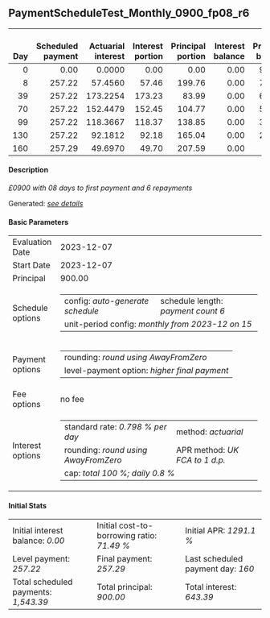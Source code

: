 <h2>PaymentScheduleTest_Monthly_0900_fp08_r6</h2>
<table>
    <thead style="vertical-align: bottom;">
        <th style="text-align: right;">Day</th>
        <th style="text-align: right;">Scheduled payment</th>
        <th style="text-align: right;">Actuarial interest</th>
        <th style="text-align: right;">Interest portion</th>
        <th style="text-align: right;">Principal portion</th>
        <th style="text-align: right;">Interest balance</th>
        <th style="text-align: right;">Principal balance</th>
        <th style="text-align: right;">Total actuarial interest</th>
        <th style="text-align: right;">Total interest</th>
        <th style="text-align: right;">Total principal</th>
    </thead>
    <tr style="text-align: right;">
        <td class="ci00">0</td>
        <td class="ci01" style="white-space: nowrap;">0.00</td>
        <td class="ci02">0.0000</td>
        <td class="ci03">0.00</td>
        <td class="ci04">0.00</td>
        <td class="ci05">0.00</td>
        <td class="ci06">900.00</td>
        <td class="ci07">0.0000</td>
        <td class="ci08">0.00</td>
        <td class="ci09">0.00</td>
    </tr>
    <tr style="text-align: right;">
        <td class="ci00">8</td>
        <td class="ci01" style="white-space: nowrap;">257.22</td>
        <td class="ci02">57.4560</td>
        <td class="ci03">57.46</td>
        <td class="ci04">199.76</td>
        <td class="ci05">0.00</td>
        <td class="ci06">700.24</td>
        <td class="ci07">57.4560</td>
        <td class="ci08">57.46</td>
        <td class="ci09">199.76</td>
    </tr>
    <tr style="text-align: right;">
        <td class="ci00">39</td>
        <td class="ci01" style="white-space: nowrap;">257.22</td>
        <td class="ci02">173.2254</td>
        <td class="ci03">173.23</td>
        <td class="ci04">83.99</td>
        <td class="ci05">0.00</td>
        <td class="ci06">616.25</td>
        <td class="ci07">230.6814</td>
        <td class="ci08">230.69</td>
        <td class="ci09">283.75</td>
    </tr>
    <tr style="text-align: right;">
        <td class="ci00">70</td>
        <td class="ci01" style="white-space: nowrap;">257.22</td>
        <td class="ci02">152.4479</td>
        <td class="ci03">152.45</td>
        <td class="ci04">104.77</td>
        <td class="ci05">0.00</td>
        <td class="ci06">511.48</td>
        <td class="ci07">383.1293</td>
        <td class="ci08">383.14</td>
        <td class="ci09">388.52</td>
    </tr>
    <tr style="text-align: right;">
        <td class="ci00">99</td>
        <td class="ci01" style="white-space: nowrap;">257.22</td>
        <td class="ci02">118.3667</td>
        <td class="ci03">118.37</td>
        <td class="ci04">138.85</td>
        <td class="ci05">0.00</td>
        <td class="ci06">372.63</td>
        <td class="ci07">501.4960</td>
        <td class="ci08">501.51</td>
        <td class="ci09">527.37</td>
    </tr>
    <tr style="text-align: right;">
        <td class="ci00">130</td>
        <td class="ci01" style="white-space: nowrap;">257.22</td>
        <td class="ci02">92.1812</td>
        <td class="ci03">92.18</td>
        <td class="ci04">165.04</td>
        <td class="ci05">0.00</td>
        <td class="ci06">207.59</td>
        <td class="ci07">593.6772</td>
        <td class="ci08">593.69</td>
        <td class="ci09">692.41</td>
    </tr>
    <tr style="text-align: right;">
        <td class="ci00">160</td>
        <td class="ci01" style="white-space: nowrap;">257.29</td>
        <td class="ci02">49.6970</td>
        <td class="ci03">49.70</td>
        <td class="ci04">207.59</td>
        <td class="ci05">0.00</td>
        <td class="ci06">0.00</td>
        <td class="ci07">643.3743</td>
        <td class="ci08">643.39</td>
        <td class="ci09">900.00</td>
    </tr>
</table>
<h4>Description</h4>
<p><i>£0900 with 08 days to first payment and 6 repayments</i></p>
<p>Generated: <i><a href="../GeneratedDate.md">see details</a></i></p>
<h4>Basic Parameters</h4>
<table>
    <tr>
        <td>Evaluation Date</td>
        <td>2023-12-07</td>
    </tr>
    <tr>
        <td>Start Date</td>
        <td>2023-12-07</td>
    </tr>
    <tr>
        <td>Principal</td>
        <td>900.00</td>
    </tr>
    <tr>
        <td>Schedule options</td>
        <td>
            <table>
                <tr>
                    <td>config: <i>auto-generate schedule</i></td>
                    <td>schedule length: <i><i>payment count</i> 6</i></td>
                </tr>
                <tr>
                    <td colspan="2" style="white-space: nowrap;">unit-period config: <i>monthly from 2023-12 on 15</i></td>
                </tr>
            </table>
        </td>
    </tr>
    <tr>
        <td>Payment options</td>
        <td>
            <table>
                <tr>
                    <td>rounding: <i>round using AwayFromZero</i></td>
                </tr>
                <tr>
                    <td>level-payment option: <i>higher&nbsp;final&nbsp;payment</i></td>
                </tr>
            </table>
        </td>
    </tr>
    <tr>
        <td>Fee options</td>
        <td>no fee
        </td>
    </tr>
    <tr>
        <td>Interest options</td>
        <td>
            <table>
                <tr>
                    <td>standard rate: <i>0.798 % per day</i></td>
                    <td>method: <i>actuarial</i></td>
                </tr>
                <tr>
                    <td>rounding: <i>round using AwayFromZero</i></td>
                    <td>APR method: <i>UK FCA to 1 d.p.</i></td>
                </tr>
                <tr>
                    <td colspan="2">cap: <i>total 100 %; daily 0.8 %</td>
                </tr>
            </table>
        </td>
    </tr>
</table>
<h4>Initial Stats</h4>
<table>
    <tr>
        <td>Initial interest balance: <i>0.00</i></td>
        <td>Initial cost-to-borrowing ratio: <i>71.49 %</i></td>
        <td>Initial APR: <i>1291.1 %</i></td>
    </tr>
    <tr>
        <td>Level payment: <i>257.22</i></td>
        <td>Final payment: <i>257.29</i></td>
        <td>Last scheduled payment day: <i>160</i></td>
    </tr>
    <tr>
        <td>Total scheduled payments: <i>1,543.39</i></td>
        <td>Total principal: <i>900.00</i></td>
        <td>Total interest: <i>643.39</i></td>
    </tr>
</table>